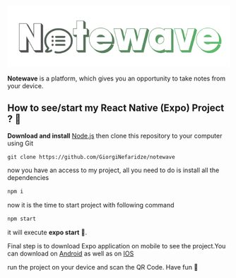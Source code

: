 <div align="center">
    <img src="./assets/icon.png" width="600px">
</div>

**Notewave** is a platform, which gives you an opportunity to take notes from your device.

## How to see/start my React Native (Expo) Project ? 📱

**Download and install** [Node.js](https://nodejs.org/en/) 
then clone this repository to your computer using Git

```shell 
git clone https://github.com/GiorgiNefaridze/notewave
```

now you have an access to my project, all you need to do is install all the dependencies

```js
npm i
```

now it is the time to start project with following command

```js
npm start
```

it will execute **expo start** 👀.

Final step is to download Expo application on mobile to see the project.You can download on [Android](https://play.google.com/store/apps/details?id=host.exp.exponent&hl=en&gl=US) as well as on [IOS](https://apps.apple.com/us/app/expo-go/id982107779)

run the project on your device and scan the QR Code. Have fun 🚀